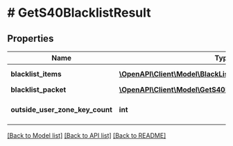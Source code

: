 # # GetS40BlacklistResult

## Properties

Name | Type | Description | Notes
------------ | ------------- | ------------- | -------------
**blacklist_items** | [**\OpenAPI\Client\Model\BlackList[]**](BlackList.md) | List of keys in blocklist | [optional]
**blacklist_packet** | [**\OpenAPI\Client\Model\GetS40BlacklistResultBlacklistPacket**](GetS40BlacklistResultBlacklistPacket.md) |  | [optional]
**outside_user_zone_key_count** | **int** | Keys outside user zones | [optional]

[[Back to Model list]](../../README.md#models) [[Back to API list]](../../README.md#endpoints) [[Back to README]](../../README.md)
